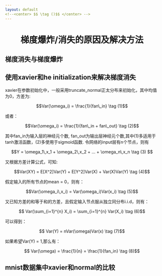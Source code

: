 ```yaml
---
layout: default
<!--<center> $$ \tag ()$$ </center> -->
---
```


# <center> 梯度爆炸/消失的原因及解决方法 </center>

## 梯度消失与梯度爆炸

## 使用xavier和he initialization来解决梯度消失

xavier在参数初始化中，一般采用truncate_normal正太分布来初始化，其中均值为0，方差为:

<center> $$Var(\omega_i) = \frac{1}{fan\_in} \tag (1)$$  </center>

或者：

<center> $$Var(\omega_i) = \frac{1}{fan\_in + fan\_out} \tag (2)$$  </center>

其中fan_in为输入层的神经元个数, fan_out为输出层神经元个数,其中(1)多适用于tanh激活函数，(2)多使用于sigmoid函数. 令网络的input层有n个节点，则有

<center>  $$Y = \omega_1\,x_1 + \omega_2\,x_2 + ... + \omega_n\,x_n \tag (3) $$</center>

又根据方差计算公式，可知:

<center> $$Var(XY) = E[X^2]Var(Y) + E[Y^2]Var(X) + Var(X)Var(Y)  \tag (4)$$ </center>

假定输入的所有节点的mean = 0，则有：

<center> $$Var(\omega_i\,x_i) = Var(\omega_i)Var(x_i) \tag (5)$$ </center>

又已知方差的和等于和的方差，且假定输入节点服从独立同分布i.i.d，则有：

<center> $$ Var(\sum_{i=1}^{n} X_i) = \sum_{i=1}^{n} Var(X_i) \tag (6)$$ </center>

可以得到：

<center> $$ Var(Y) = nVar(\omega)Var(x) \tag (7)$$ </center>

如果希望Var(Y) = 1,那么有：

<center> $$ Var(\omega) = \frac{1}{n} = \frac{1}{fan_in} \tag (8)$$ </center>





## mnist数据集中xavier和normal的比较
